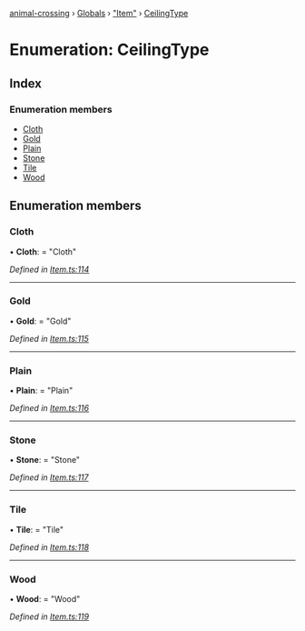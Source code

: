 [animal-crossing](../README.md) › [Globals](../globals.md) › ["Item"](../modules/_item_.md) › [CeilingType](_item_.ceilingtype.md)

# Enumeration: CeilingType

## Index

### Enumeration members

* [Cloth](_item_.ceilingtype.md#cloth)
* [Gold](_item_.ceilingtype.md#gold)
* [Plain](_item_.ceilingtype.md#plain)
* [Stone](_item_.ceilingtype.md#stone)
* [Tile](_item_.ceilingtype.md#tile)
* [Wood](_item_.ceilingtype.md#wood)

## Enumeration members

###  Cloth

• **Cloth**: = "Cloth"

*Defined in [Item.ts:114](https://github.com/Norviah/animal-crossing/blob/b7769d3/module/types/Item.ts#L114)*

___

###  Gold

• **Gold**: = "Gold"

*Defined in [Item.ts:115](https://github.com/Norviah/animal-crossing/blob/b7769d3/module/types/Item.ts#L115)*

___

###  Plain

• **Plain**: = "Plain"

*Defined in [Item.ts:116](https://github.com/Norviah/animal-crossing/blob/b7769d3/module/types/Item.ts#L116)*

___

###  Stone

• **Stone**: = "Stone"

*Defined in [Item.ts:117](https://github.com/Norviah/animal-crossing/blob/b7769d3/module/types/Item.ts#L117)*

___

###  Tile

• **Tile**: = "Tile"

*Defined in [Item.ts:118](https://github.com/Norviah/animal-crossing/blob/b7769d3/module/types/Item.ts#L118)*

___

###  Wood

• **Wood**: = "Wood"

*Defined in [Item.ts:119](https://github.com/Norviah/animal-crossing/blob/b7769d3/module/types/Item.ts#L119)*
